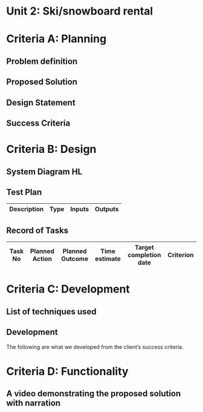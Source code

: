 # Unit 2: Ski/snowboard rental

# Criteria A: Planning

## Problem definition
 

## Proposed Solution


## Design Statement


## Success Criteria

# Criteria B: Design

## System Diagram **HL**


## Test Plan
| Description | Type | Inputs | Outputs | 
| ----------- | ---- | ------ | ------- |

## Record of Tasks
| Task No | Planned Action                                                | Planned Outcome                                                                                                 | Time estimate | Target completion date | Criterion |
|---------|---------------------------------------------------------------|-----------------------------------------------------------------------------------------------------------------|---------------|------------------------|-----------|

# Criteria C: Development

## List of techniques used

## Development
The following are what we developed from the client’s success criteria.


# Criteria D: Functionality
## A video demonstrating the proposed solution with narration
